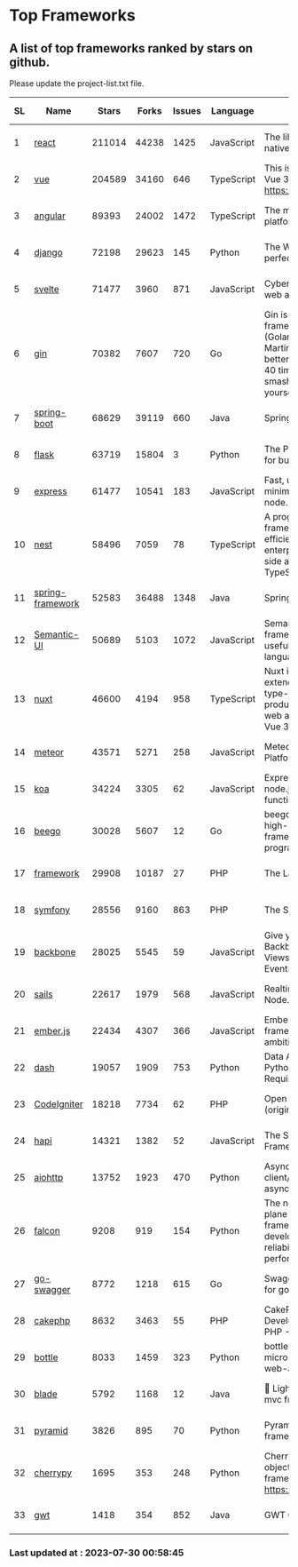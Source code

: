 # Top Frameworks
## A list of top frameworks ranked by stars on github.  
Please update the project-list.txt file.

| SL| Name  | Stars| Forks| Issues | Language | Description | Last Commit |
| --| ------| -----| ---- | ------ | -------- | ----------- | ----------- |
| 1 | [react](https://github.com/facebook/react) | 211014 | 44238 | 1425 | JavaScript | The library for web and native user interfaces | 2023-07-27 16:04:16 |
| 2 | [vue](https://github.com/vuejs/vue) | 204589 | 34160 | 646 | TypeScript | This is the repo for Vue 2. For Vue 3, go to https://github.com/vuejs/core | 2023-04-27 09:43:19 |
| 3 | [angular](https://github.com/angular/angular) | 89393 | 24002 | 1472 | TypeScript | The modern web developer’s platform | 2023-07-28 22:11:51 |
| 4 | [django](https://github.com/django/django) | 72198 | 29623 | 145 | Python | The Web framework for perfectionists with deadlines. | 2023-07-28 16:05:19 |
| 5 | [svelte](https://github.com/sveltejs/svelte) | 71477 | 3960 | 871 | JavaScript | Cybernetically enhanced web apps | 2023-07-28 10:14:34 |
| 6 | [gin](https://github.com/gin-gonic/gin) | 70382 | 7607 | 720 | Go | Gin is a HTTP web framework written in Go (Golang). It features a Martini-like API with much better performance -- up to 40 times faster. If you need smashing performance, get yourself some Gin. | 2023-06-05 01:52:39 |
| 7 | [spring-boot](https://github.com/spring-projects/spring-boot) | 68629 | 39119 | 660 | Java | Spring Boot | 2023-07-28 12:28:16 |
| 8 | [flask](https://github.com/pallets/flask) | 63719 | 15804 | 3 | Python | The Python micro framework for building web applications. | 2023-07-01 16:24:20 |
| 9 | [express](https://github.com/expressjs/express) | 61477 | 10541 | 183 | JavaScript | Fast, unopinionated, minimalist web framework for node. | 2023-05-16 01:53:48 |
| 10 | [nest](https://github.com/nestjs/nest) | 58496 | 7059 | 78 | TypeScript | A progressive Node.js framework for building efficient, scalable, and enterprise-grade server-side applications with TypeScript/JavaScript 🚀 | 2023-07-26 06:10:15 |
| 11 | [spring-framework](https://github.com/spring-projects/spring-framework) | 52583 | 36488 | 1348 | Java | Spring Framework | 2023-07-28 09:46:58 |
| 12 | [Semantic-UI](https://github.com/Semantic-Org/Semantic-UI) | 50689 | 5103 | 1072 | JavaScript | Semantic is a UI component framework based around useful principles from natural language. | 2023-01-11 17:05:32 |
| 13 | [nuxt](https://github.com/nuxt/nuxt) | 46600 | 4194 | 958 | TypeScript | Nuxt is an intuitive and extendable way to create type-safe, performant and production-grade full-stack web apps and websites with Vue 3. | 2023-07-29 18:32:28 |
| 14 | [meteor](https://github.com/meteor/meteor) | 43571 | 5271 | 258 | JavaScript | Meteor, the JavaScript App Platform | 2023-07-27 13:35:11 |
| 15 | [koa](https://github.com/koajs/koa) | 34224 | 3305 | 62 | JavaScript | Expressive middleware for node.js using ES2017 async functions | 2023-05-17 07:50:49 |
| 16 | [beego](https://github.com/beego/beego) | 30028 | 5607 | 12 | Go | beego is an open-source, high-performance web framework for the Go programming language. | 2023-07-14 07:00:02 |
| 17 | [framework](https://github.com/laravel/framework) | 29908 | 10187 | 27 | PHP | The Laravel Framework. | 2023-07-28 18:11:35 |
| 18 | [symfony](https://github.com/symfony/symfony) | 28556 | 9160 | 863 | PHP | The Symfony PHP framework | 2023-07-29 11:18:22 |
| 19 | [backbone](https://github.com/jashkenas/backbone) | 28025 | 5545 | 59 | JavaScript | Give your JS App some Backbone with Models, Views, Collections, and Events | 2023-07-28 19:23:02 |
| 20 | [sails](https://github.com/balderdashy/sails) | 22617 | 1979 | 568 | JavaScript | Realtime MVC Framework for Node.js | 2023-07-21 23:31:37 |
| 21 | [ember.js](https://github.com/emberjs/ember.js) | 22434 | 4307 | 366 | JavaScript | Ember.js - A JavaScript framework for creating ambitious web applications | 2023-07-25 20:19:58 |
| 22 | [dash](https://github.com/plotly/dash) | 19057 | 1909 | 753 | Python | Data Apps & Dashboards for Python. No JavaScript Required. | 2023-07-25 15:55:07 |
| 23 | [CodeIgniter](https://github.com/bcit-ci/CodeIgniter) | 18218 | 7734 | 62 | PHP | Open Source PHP Framework (originally from EllisLab) | 2023-04-07 17:57:13 |
| 24 | [hapi](https://github.com/hapijs/hapi) | 14321 | 1382 | 52 | JavaScript | The Simple, Secure Framework Developers Trust | 2023-04-24 22:09:20 |
| 25 | [aiohttp](https://github.com/aio-libs/aiohttp) | 13752 | 1923 | 470 | Python | Asynchronous HTTP client/server framework for asyncio and Python | 2023-07-29 16:04:17 |
| 26 | [falcon](https://github.com/falconry/falcon) | 9208 | 919 | 154 | Python | The no-magic web data plane API and microservices framework for Python developers, with a focus on reliability, correctness, and performance at scale. | 2023-07-18 11:41:57 |
| 27 | [go-swagger](https://github.com/go-swagger/go-swagger) | 8772 | 1218 | 615 | Go | Swagger 2.0 implementation for go | 2023-07-24 18:20:14 |
| 28 | [cakephp](https://github.com/cakephp/cakephp) | 8632 | 3463 | 55 | PHP | CakePHP: The Rapid Development Framework for PHP - Official Repository | 2023-07-29 16:24:46 |
| 29 | [bottle](https://github.com/bottlepy/bottle) | 8033 | 1459 | 323 | Python | bottle.py is a fast and simple micro-framework for python web-applications. | 2022-09-05 15:24:52 |
| 30 | [blade](https://github.com/lets-blade/blade) | 5792 | 1168 | 12 | Java | :rocket: Lightning fast and elegant mvc framework for Java8 | 2023-06-16 05:18:49 |
| 31 | [pyramid](https://github.com/Pylons/pyramid) | 3826 | 895 | 70 | Python | Pyramid - A Python web framework | 2023-05-11 06:49:29 |
| 32 | [cherrypy](https://github.com/cherrypy/cherrypy) | 1695 | 353 | 248 | Python | CherryPy is a pythonic, object-oriented HTTP framework.      https://cherrypy.dev | 2023-05-04 23:04:12 |
| 33 | [gwt](https://github.com/gwtproject/gwt) | 1418 | 354 | 852 | Java | GWT Open Source Project | 2023-07-03 13:48:40 |

### Last updated at : 2023-07-30 00:58:45
